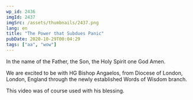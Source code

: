 ```yaml
---
wp_id: 2436
imgId: 2437
imgSrc: /assets/thumbnails/2437.png
lang: en
title: "The Power that Subdues Panic"
pubDate: 2020-10-29T00:04:29
tags: ["aa", "wow"]
---
```

<!-- page: 6 -->

<p>In the name of the Father, the Son, the Holy Spirit one God Amen.</p>
<p>We are excited to be with HG Bishop Angaelos, from Diocese of London, London, England through the newly established Words of Wisdom branch.</p>
<p>This video was of course used with his blessing.</p>
<p>&nbsp;</p>

